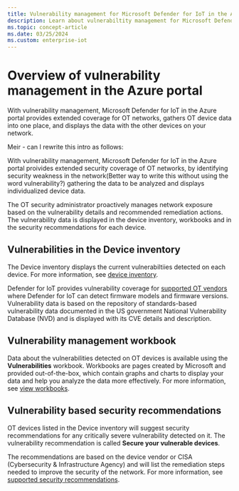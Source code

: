 ```yaml
---
title: Vulnerability management for Microsoft Defender for IoT in the Azure portal
description: Learn about vulnerabiltity management for Microsoft Defender for IoT in the AAzure portal.
ms.topic: concept-article
ms.date: 03/25/2024
ms.custom: enterprise-iot
---
```


# Overview of vulnerability management in the Azure portal

With vulnerability management, Microsoft Defender for IoT in the Azure portal provides extended coverage for OT networks, gathers OT device data into one place, and displays the data with the other devices on your network.<!-- I dont agree with this sentence. Is it focusing on VM or D4IoT? THe VM: With vulnerability management, Microsoft Defender for IoT in the Azure portal proivides extended security coverage of OT networks, by identifying security weakness in the network(Better way to write this without using the word vulnerability?) gathering the data to be analyzed and displays individualized device data. -->

Meir - can I rewrite this intro as follows:

With vulnerability management, Microsoft Defender for IoT in the Azure portal proivides extended security coverage of OT networks, by identifying security weakness in the network(Better way to write this without using the word vulnerability?) gathering the data to be analyzed and displays individualized device data.

The OT security administrator proactively manages network exposure based on the vulnerability details and recommended remediation actions. The vulnerability data is displayed in the device inventory, workbooks and in the security recommendations for each device.

## Vulnerabilities in the Device inventory

The Device inventory displays the current vulnerabiltiies detected on each device. For more information, see [device inventory](how-to-manage-device-inventory-for-organizations.md#view-full-device-details).

Defender for IoT provides vulnerability coverage for [supported OT vendors](resources-manage-proprietary-protocols.md) where Defender for IoT can detect firmware models and firmware versions. Vulnerability data is based on the repository of standards-based vulnerability data documented in the US government National Vulnerability Database (NVD) and is displayed with its CVE details and description.

## Vulnerability management workbook

Data about the vulnerabilities detected on OT devices is available using the **Vulnerabilities** workbook. Workbooks are pages created by Microsoft and provided out-of-the-box, which contain graphs and charts to display your data and help you analyze the data more effectively. For more information, see [view workbooks](workbooks.md#view-workbooks).

## Vulnerability based security recommendations

OT devices listed in the Device inventory will suggest security recommendations for any critically severe vulnerability detected on it. The vulnerability recommendation is called **Secure your vulnerable <vendor> devices**.

The recommendations are based on the device vendor or CISA (Cybersecurity & Infrastructure Agency) and will list the remediation steps needed to improve the security of the network. For more information, see [supported security recommendations](recommendations.md#supported-security-recommendations).
